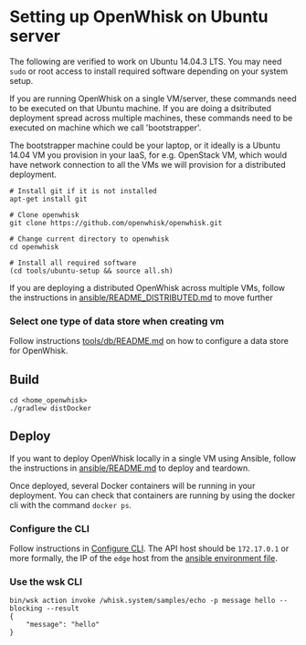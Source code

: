# Setting up OpenWhisk on Ubuntu server

The following are verified to work on Ubuntu 14.04.3 LTS. You may need `sudo` or root access to install required software depending on your system setup. 

If you are running OpenWhisk on a single VM/server, these commands need to be executed on that Ubuntu machine. If you are doing a dsitributed deployment spread across multiple machines, these commands need to be executed on machine which we call 'bootstrapper'. 

The bootstrapper machine could be your laptop, or it ideally is a Ubuntu 14.04 VM you provision in your IaaS, for e.g. OpenStack VM, which would have network connection to all the VMs we will provision for a distributed deployment.

  ```
  # Install git if it is not installed
  apt-get install git

  # Clone openwhisk
  git clone https://github.com/openwhisk/openwhisk.git
  
  # Change current directory to openwhisk
  cd openwhisk

  # Install all required software
  (cd tools/ubuntu-setup && source all.sh)
  ```

If you are deploying a distributed OpenWhisk across multiple VMs, follow the instructions in [ansible/README_DISTRIBUTED.md](../../ansible/README_DISTRIBUTED.md) to move further

### Select one type of data store when creating vm
Follow instructions [tools/db/README.md](../db/README.md) on how to configure a data store for OpenWhisk.

## Build

  ```
  cd <home_openwhisk>
  ./gradlew distDocker
  ```

## Deploy

If you want to deploy OpenWhisk locally in a single VM using Ansible, follow the instructions in [ansible/README.md](../../ansible/README.md) to deploy and teardown. 

Once deployed, several Docker containers will be running in your deployment.
You can check that containers are running by using the docker cli with the command  `docker ps`.

### Configure the CLI
Follow instructions in [Configure CLI](../../docs/README.md#setting-up-the-openwhisk-cli). The API host
should be `172.17.0.1` or more formally, the IP of the `edge` host from the
[ansible environment file](../../ansible/environments/local/hosts).

### Use the wsk CLI
```
bin/wsk action invoke /whisk.system/samples/echo -p message hello --blocking --result
{
    "message": "hello"
}
```

